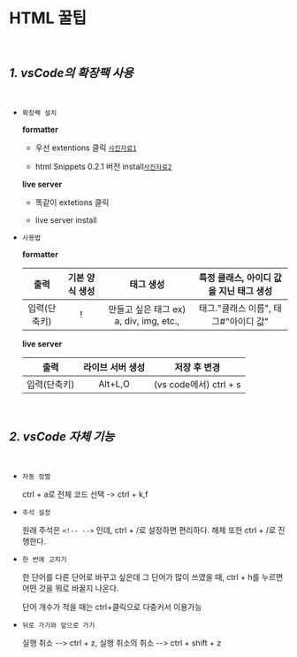 # HTML 꿀팁 

<br/>

## _1. vsCode의 확장팩 사용_

<br/>

* `확장팩 설치`
  
  __formatter__
  
  * 우선 extentions 클릭 [`사진자료1`](https://user-images.githubusercontent.com/63662808/88351867-c0b18480-cd92-11ea-8d45-1e2d64845c31.png)
  
  
  * html Snippets 0.2.1 버전 install[`사진자료2`](https://user-images.githubusercontent.com/63662808/88351927-f9e9f480-cd92-11ea-97e1-447c9bcfc0f5.png)
  
  __live server__
  
  * 똑같이 extetions 클릭
  
  * live server install
  
  
 * `사용법`
 
    __formatter__
  
    |출력          | 기본 양식 생성 | 태그 생성                | 특정 클래스, 아이디 값을 지닌 태그 생성|
    |:-------------:|:---------------:|:-------------------------:|:--------------------------------------:|
    |입력(단축키)  | !         | 만들고 싶은 태그 ex) a, div, img, etc.,   | 태그."클래스 이름", 태그#"아이디 값"  |
  
    __live server__
  

    |출력          | 라이브 서버 생성 | 저장 후 변경                | 
    |:-------------:|:---------------:|:-------------------------:|
    |입력(단축키)  | Alt+L,O        | (vs code에서) ctrl + s  | 
  
  <br/>
  
 
## _2. vsCode 자체 기능_

<br/>

* `자동 정렬`

  ctrl + a로 전체 코드 선택 -> ctrl + k,f

* `주석 설정`

  원래 주석은 `<!-- -->` 인데, ctrl + /로 설정하면 편리하다. 해제 또한 ctrl + /로 진행한다.

* `한 번에 고치기`

  한 단어를 다른 단어로 바꾸고 싶은데 그 단어가 많이 쓰였을 때, ctrl + h를 누르면 어떤 것을 뭐로 바꿀지 나온다.
  
  단어 개수가 적을 때는 ctrl+클릭으로 다중커서 이용가능
  
* `뒤로 가기와 앞으로 가기`

  실행 취소 --> ctrl + z, 실행 취소의 취소 --> ctrl + shift + z
